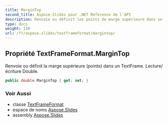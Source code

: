 ```yaml
---  
title: MarginTop  
second_title: Aspose.Slides pour .NET Référence de l'API  
description: Renvoie ou définit les points de marge supérieure dans un TextFrame. Lecture/écriture Double.
type: docs  
weight: 110  
url: /fr/aspose.slides/textframeformat/margintop/
---  
```

  
## Propriété TextFrameFormat.MarginTop  
  
Renvoie ou définit la marge supérieure (points) dans un TextFrame. Lecture/écriture Double.  
  
```csharp  
public double MarginTop { get; set; }  
```  
  
### Voir Aussi  
  
* classe [TextFrameFormat](../../textframeformat)  
* espace de noms [Aspose.Slides](../../textframeformat)  
* assembly [Aspose.Slides](../../../)  
  
<!-- NE PAS ÉDITER : généré par xmldocmd pour Aspose.Slides.dll -->  
